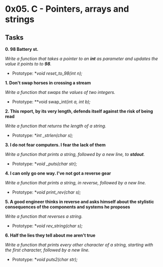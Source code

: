 # 0x05. C - Pointers, arrays and strings

## Tasks

**0. 98 Battery st.**

*Write a function that takes a pointer to an **int** as parameter and updates the value it points to to **98**.*
- Prototype: **void reset_to_98(int *n);**

**1. Don't swap horses in crossing a stream**

*Write a function that swaps the values of two integers.*
- Prototype: **void swap_int(int *a, int *b);**

**2. This report, by its very length, defends itself against the risk of being read**

*Write a function that returns the length of a string.*
- Prototype: **int _strlen(char *s);**

**3. I do not fear computers. I fear the lack of them**

*Write a function that prints a string, followed by a new line, to **stdout**.*
- Prototype: **void _puts(char *str);**

**4. I can only go one way. I've not got a reverse gear**

*Write a function that prints a string, in reverse, followed by a new line.*
- Prototype: **void print_rev(char *s);**

**5. A good engineer thinks in reverse and asks himself about the stylistic consequences of the components and systems he proposes**

*Write a function that reverses a string.*
- Prototype: **void rev_string(char *s);**

**6. Half the lies they tell about me aren't true**

*Write a function that prints every other character of a string, starting with the first character, followed by a new line.*
- Prototype: **void puts2(char *str);**



